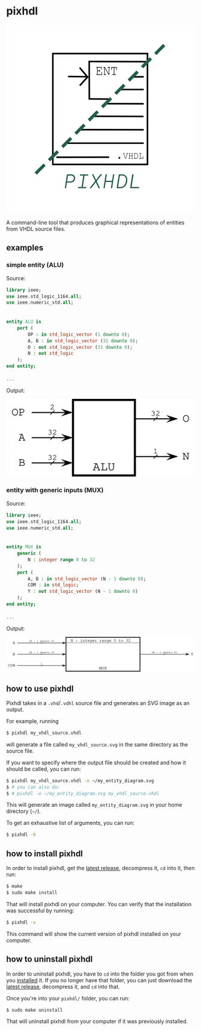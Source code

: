 # pixhdl

<img src="https://github.com/kokkonisd/pixhdl/blob/master/pixhdl.png" width="500">

A command-line tool that produces graphical representations of entities from VHDL source files.

## examples

### simple entity (ALU)

Source:

```vhdl
library ieee;
use ieee.std_logic_1164.all;
use ieee.numeric_std.all;


entity ALU is
    port (
        OP : in std_logic_vector (1 downto 0);
        A, B : in std_logic_vector (31 downto 0);
        O : out std_logic_vector (31 downto 0);
        N : out std_logic
    );
end entity;

...
```

Output:

![ALU SVG output](ALU.svg)

### entity with generic inputs (MUX)

Source:

```vhdl
library ieee;
use ieee.std_logic_1164.all;
use ieee.numeric_std.all;


entity MUX is
    generic (
        N : integer range 0 to 32
    );
    port (
        A, B : in std_logic_vector (N - 1 downto 0);
        COM : in std_logic;
        Y : out std_logic_vector (N - 1 downto 0)
    );
end entity;

...
```

Output:

![MUX SVG output](MUX.svg)


## how to use pixhdl

Pixhdl takes in a `.vhd`/`.vdhl` source file and generates an SVG image as an output.

For example, running

```bash
$ pixhdl my_vhdl_source.vhdl
```

will generate a file called `my_vhdl_source.svg` in the same directory as the source file.

If you want to specify where the output file should be created and how it should be called, you can run:

```bash
$ pixhdl my_vhdl_source.vhdl -o ~/my_entity_diagram.svg
$ # you can also do:
$ # pixhdl -o ~/my_entity_diagram.svg my_vhdl_source.vhdl
```

This will generate an image called `my_entity_diagram.svg` in your home directory (`~/`).

To get an exhaustive list of arguments, you can run:

```bash
$ pixhdl -h
```


## how to install pixhdl

In order to install pixhdl, get the [latest release](https://github.com/kokkonisd/pixhdl/releases/latest), decompress it, `cd` into it, then run:

```bash
$ make
$ sudo make install
```

That will install pixhdl on your computer. You can verify that the installation was successful by running:

```bash
$ pixhdl -v
```

This command will show the current version of pixhdl installed on your computer.

## how to uninstall pixhdl

In order to uninstall pixhdl, you have to `cd` into the folder you got from when you [installed](#how-to-install-pixhdl) it. If you no longer have that folder, you can just download the [latest release](https://github.com/kokkonisd/pixhdl/releases/latest), decompress it, and `cd` into that.

Once you're into your `pixhdl/` folder, you can run:

```bash
$ sudo make uninstall
```

That will uninstall pixhdl from your computer if it was previously installed.
